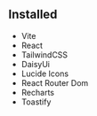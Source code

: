 ## Installed

+ Vite
+ React
+ TailwindCSS
+ DaisyUi
+ Lucide Icons
+ React Router Dom
+ Recharts
+ Toastify
